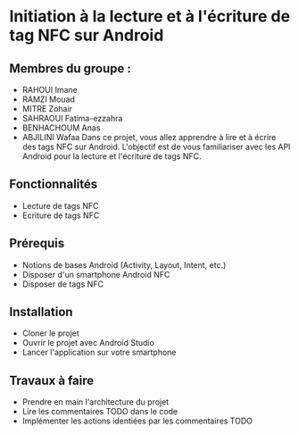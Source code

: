 # Initiation à la lecture et à l'écriture de tag NFC sur Android 
## Membres du groupe :
- RAHOUI Imane
- RAMZI Mouad 
- MITRE Zohair
- SAHRAOUI Fatima-ezzahra
- BENHACHOUM Anas
- ABJILINI Wafaa
Dans ce projet, vous allez apprendre à lire et à écrire des tags NFC sur Android. 
L'objectif est de vous familiariser avec les API Android pour la lecture et l'écriture de tags NFC.

## Fonctionnalités
- Lecture de tags NFC
- Ecriture de tags NFC

## Prérequis
- Notions de bases Android (Activity, Layout, Intent, etc.)
- Disposer d'un smartphone Android NFC
- Disposer de tags NFC

## Installation
- Cloner le projet
- Ouvrir le projet avec Android Studio
- Lancer l'application sur votre smartphone

## Travaux à faire
- Prendre en main l'architecture du projet
- Lire les commentaires TODO dans le code
- Implémenter les actions identiées par les commentaires TODO

